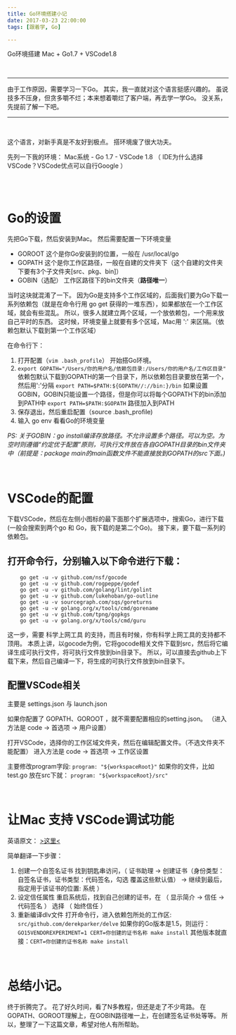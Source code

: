 ```yaml
---
title: Go环境搭建小记
date: 2017-03-23 22:00:00
tags: [跟着学, Go]

---
```


Go环境搭建
Mac + Go1.7 + VSCode1.8

<!-- more -->

<br/>

---

由于工作原因，需要学习一下Go。
其实，我一直就对这个语言挺感兴趣的。
虽说技多不压身，但贪多嚼不烂；本来想着嚼烂了客户端，再去学一学Go。
没关系，先提前了解一下吧。

---

<br/>

这个语言，对新手真是不友好到极点。
搭环境废了很大功夫。

先列一下我的环境：
Mac系统 - Go 1.7 - VSCode 1.8
（ IDE为什么选择VSCode？VSCode优点可以自行Google ）

<br/>
<br/>

# Go的设置

先把Go下载，然后安装到Mac。
然后需要配置一下环境变量

- GOROOT
这个是你Go安装到的位置，一般在  /usr/local/go
- GOPATH
这个是你工作区路径，一般在自建的文件夹下（这个自建的文件夹下要有3个子文件夹[src、pkg、bin]）
- GOBIN（选配）
工作区路径下的bin文件夹（**路径唯一**）

当时这块就混淆了一下。
因为Go是支持多个工作区域的，后面我们要为Go下载一系列依赖包（就是在命令行用 go get 获得的一堆东西），如果都放在一个工作区域，就会有些混乱。
所以，很多人就建立两个区域，一个放依赖包，一个用来放自己平时的东西。
这时候，环境变量上就要有多个区域，Mac用 ':' 来区隔。（依赖包默认下载到第一个工作区域）

在命令行下：

1. 打开配置（`vim .bash_profile`） 开始搭Go环境。
2. `export GOPATH="/Users/你的用户名/依赖包目录:/Users/你的用户名/工作区目录"`
依赖包默认下载到GOPATH的第一个目录下，所以依赖包目录要放在第一个，然后用':'分隔
`export PATH=$PATH:${GOPATH//://bin:}/bin`
如果设置GOBIN，GOBIN只能设置一个路径，但是你可以将每个GOPATH下的bin添加到PATH中
`export PATH=$PATH:$GOPATH`
路径加入到PATH
3. 保存退出，然后重启配置（source .bash_profile)
4. 输入 go env 看看Go的环境变量

*PS: 关于GOBIN：go install编译存放路径。不允许设置多个路径。可以为空。为空时则遵循“约定优于配置”原则，可执行文件放在各自GOPATH目录的bin文件夹中（前提是：package main的main函数文件不能直接放到GOPATH的src下面。)*

<br/>

# VSCode的配置
下载VSCode，然后在左侧小图标的最下面那个扩展选项中，搜索Go，进行下载(一般会搜索到两个go 和 Go，我下载的是第二个Go)。
接下来，要下载一系列的依赖包。


## 打开命令行，分别输入以下命令进行下载：


		go get -u -v github.com/nsf/gocode
		go get -u -v github.com/rogpeppe/godef
		go get -u -v github.com/golang/lint/golint
		go get -u -v github.com/lukehoban/go-outline
		go get -u -v sourcegraph.com/sqs/goreturns
		go get -u -v golang.org/x/tools/cmd/gorename
		go get -u -v github.com/tpng/gopkgs
		go get -u -v golang.org/x/tools/cmd/guru


这一步，需要  科学上网工具  的支持，而且有时候，你有科学上网工具的支持都不顶用。
本质上讲，以gocode为例，它将gocode相关文件下载到src，然后将它编译生成可执行文件，将可执行文件放到bin目录下。
所以，可以直接去github上下载下来，然后自己编译一下，将生成的可执行文件放到bin目录下。

## 配置VSCode相关
主要是 settings.json 与 launch.json

如果你配置了 GOPATH、GOROOT ，就不需要配置相应的setting.json。
（进入方法是 code -> 首选项 -> 用户设置）

打开VSCode，选择你的工作区域文件夹，然后在编辑配置文件。（不选文件夹不能配置）
进入方法是 code -> 首选项 -> 工作区设置

主要修改program字段: `program: "${workspaceRoot}"`
如果你的文件，比如test.go 放在src下就： `program: "${workspaceRoot}/src"`

<br/>

# 让Mac 支持 VSCode调试功能
英语原文：  [>这里<](https://github.com/derekparker/delve/blob/master/Documentation/installation/osx/install.md)

简单翻译一下步骤：
1. 创建一个自签名证书
	找到钥匙串访问，（ 证书助理 -> 创建证书（身份类型：自签名证书，证书类型：代码签名，勾选 覆盖这些默认值） -> 继续到最后，指定用于该证书的位置: 系统 ）
2. 设定信任属性
	重启系统后，找到自己创建的证书，在 （ 显示简介 -> 信任 -> 代码签名 ） 选择 （ 始终信任 ）
3. 重新编译dlv文件
	打开命令行，进入依赖包所处的工作区: `src/github.com/derekparker/delve`
	如果你的Go版本是1.5，则运行： `GO15VENDOREXPERIMENT=1 CERT=你创建的证书名称 make install`
	其他版本就直接：`CERT=你创建的证书名称 make install`

<br/>

# 总结小记。
终于折腾完了。
花了好久时间，看了N多教程，但还是走了不少弯路。
在 GOPATH、GOROOT理解上，在GOBIN路径唯一上，在创建签名证书处等等。
所以，整理了一下这篇文章，希望对他人有所帮助。